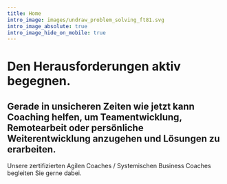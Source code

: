 ```yaml
---
title: Home
intro_image: images/undraw_problem_solving_ft81.svg
intro_image_absolute: true
intro_image_hide_on_mobile: true
---
```


# Den Herausforderungen aktiv begegnen.

## Gerade in unsicheren Zeiten wie jetzt kann Coaching helfen, um Teamentwicklung, Remotearbeit oder persönliche Weiterentwicklung anzugehen und Lösungen zu erarbeiten.
Unsere zertifizierten Agilen Coaches / Systemischen Business Coaches begleiten Sie gerne dabei. 
